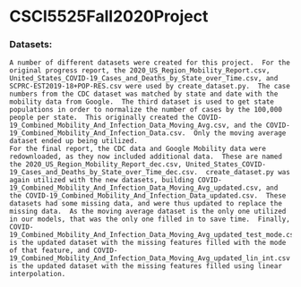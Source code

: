 # CSCI5525Fall2020Project

### Datasets:
	A number of different datasets were created for this project.  For the original progress report, the 2020_US_Region_Mobility_Report.csv, United_States_COVID-19_Cases_and_Deaths_by_State_over_Time.csv, and SCPRC-EST2019-18+POP-RES.csv were used by create_dataset.py.  The case numbers from the CDC dataset was matched by state and date with the mobility data from Google.  The third dataset is used to get state populations in order to normalize the number of cases by the 100,000 people per state.  This originally created the COVID-19_Combined_Mobility_And_Infection_Data_Moving_Avg.csv, and the COVID-19_Combined_Mobility_And_Infection_Data.csv.  Only the moving average dataset ended up being utilized.
	For the final report, the CDC data and Google Mobility data were redownloaded, as they now included additional data.  These are named the 2020_US_Region_Mobility_Report_dec.csv, United_States_COVID-19_Cases_and_Deaths_by_State_over_Time_dec.csv.  create_dataset.py was again utilized with the new datasets, building COVID-19_Combined_Mobility_And_Infection_Data_Moving_Avg_updated.csv, and the COVID-19_Combined_Mobility_And_Infection_Data_updated.csv.  These datasets had some missing data, and were thus updated to replace the missing data.  As the moving average dataset is the only one utilized in our models, that was the only one filled in to save time.  Finally, COVID-19_Combined_Mobility_And_Infection_Data_Moving_Avg_updated_test_mode.csv is the updated dataset with the missing features filled with the mode of that feature, and COVID-19_Combined_Mobility_And_Infection_Data_Moving_Avg_updated_lin_int.csv is the updated dataset with the missing features filled using linear interpolation.
